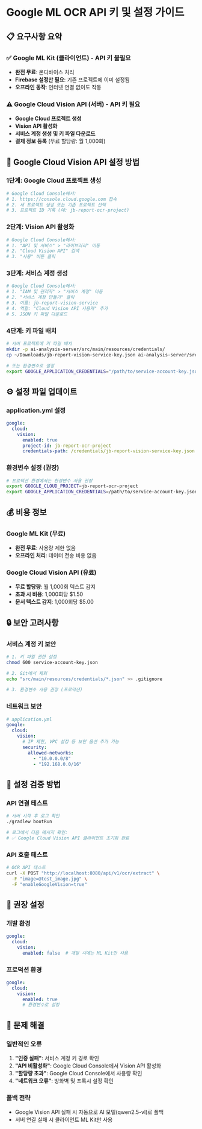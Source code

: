# Google ML OCR API 키 및 설정 가이드

## 📋 요구사항 요약

### ✅ Google ML Kit (클라이언트) - API 키 불필요
- **완전 무료**: 온디바이스 처리
- **Firebase 설정만 필요**: 기존 프로젝트에 이미 설정됨
- **오프라인 동작**: 인터넷 연결 없이도 작동

### ⚠️ Google Cloud Vision API (서버) - API 키 필요
- **Google Cloud 프로젝트 생성**
- **Vision API 활성화**
- **서비스 계정 생성 및 키 파일 다운로드**
- **결제 정보 등록** (무료 할당량: 월 1,000회)

## 🔧 Google Cloud Vision API 설정 방법

### 1단계: Google Cloud 프로젝트 생성
```bash
# Google Cloud Console에서:
# 1. https://console.cloud.google.com 접속
# 2. 새 프로젝트 생성 또는 기존 프로젝트 선택
# 3. 프로젝트 ID 기록 (예: jb-report-ocr-project)
```

### 2단계: Vision API 활성화
```bash
# Google Cloud Console에서:
# 1. "API 및 서비스" > "라이브러리" 이동
# 2. "Cloud Vision API" 검색
# 3. "사용" 버튼 클릭
```

### 3단계: 서비스 계정 생성
```bash
# Google Cloud Console에서:
# 1. "IAM 및 관리자" > "서비스 계정" 이동
# 2. "서비스 계정 만들기" 클릭
# 3. 이름: jb-report-vision-service
# 4. 역할: "Cloud Vision API 사용자" 추가
# 5. JSON 키 파일 다운로드
```

### 4단계: 키 파일 배치
```bash
# 서버 프로젝트에 키 파일 배치
mkdir -p ai-analysis-server/src/main/resources/credentials/
cp ~/Downloads/jb-report-vision-service-key.json ai-analysis-server/src/main/resources/credentials/

# 또는 환경변수로 설정
export GOOGLE_APPLICATION_CREDENTIALS="/path/to/service-account-key.json"
```

## ⚙️ 설정 파일 업데이트

### application.yml 설정
```yaml
google:
  cloud:
    vision:
      enabled: true
      project-id: jb-report-ocr-project
      credentials-path: /credentials/jb-report-vision-service-key.json
```

### 환경변수 설정 (권장)
```bash
# 프로덕션 환경에서는 환경변수 사용 권장
export GOOGLE_CLOUD_PROJECT=jb-report-ocr-project
export GOOGLE_APPLICATION_CREDENTIALS=/path/to/service-account-key.json
```

## 💰 비용 정보

### Google ML Kit (무료)
- **완전 무료**: 사용량 제한 없음
- **오프라인 처리**: 데이터 전송 비용 없음

### Google Cloud Vision API (유료)
- **무료 할당량**: 월 1,000회 텍스트 감지
- **초과 시 비용**: 1,000회당 $1.50
- **문서 텍스트 감지**: 1,000회당 $5.00

## 🔒 보안 고려사항

### 서비스 계정 키 보안
```bash
# 1. 키 파일 권한 설정
chmod 600 service-account-key.json

# 2. Git에서 제외
echo "src/main/resources/credentials/*.json" >> .gitignore

# 3. 환경변수 사용 권장 (프로덕션)
```

### 네트워크 보안
```yaml
# application.yml
google:
  cloud:
    vision:
      # IP 제한, VPC 설정 등 보안 옵션 추가 가능
      security:
        allowed-networks:
          - "10.0.0.0/8"
          - "192.168.0.0/16"
```

## 🧪 설정 검증 방법

### API 연결 테스트
```bash
# 서버 시작 후 로그 확인
./gradlew bootRun

# 로그에서 다음 메시지 확인:
# ✅ Google Cloud Vision API 클라이언트 초기화 완료
```

### API 호출 테스트
```bash
# OCR API 테스트
curl -X POST "http://localhost:8080/api/v1/ocr/extract" \
  -F "image=@test_image.jpg" \
  -F "enableGoogleVision=true"
```

## 🎯 권장 설정

### 개발 환경
```yaml
google:
  cloud:
    vision:
      enabled: false  # 개발 시에는 ML Kit만 사용
```

### 프로덕션 환경
```yaml
google:
  cloud:
    vision:
      enabled: true
      # 환경변수로 설정
```

## 🚨 문제 해결

### 일반적인 오류
1. **"인증 실패"**: 서비스 계정 키 경로 확인
2. **"API 비활성화"**: Google Cloud Console에서 Vision API 활성화
3. **"할당량 초과"**: Google Cloud Console에서 사용량 확인
4. **"네트워크 오류"**: 방화벽 및 프록시 설정 확인

### 폴백 전략
- Google Vision API 실패 시 자동으로 AI 모델(qwen2.5-vl)로 폴백
- 서버 연결 실패 시 클라이언트 ML Kit만 사용
